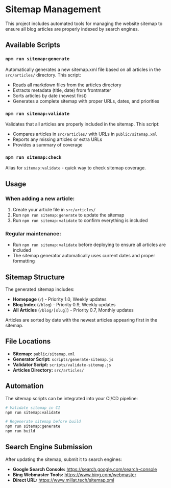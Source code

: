 # Sitemap Management

This project includes automated tools for managing the website sitemap to ensure all blog articles are properly indexed by search engines.

## Available Scripts

### `npm run sitemap:generate`
Automatically generates a new sitemap.xml file based on all articles in the `src/articles/` directory. This script:
- Reads all markdown files from the articles directory
- Extracts metadata (title, date) from frontmatter
- Sorts articles by date (newest first)
- Generates a complete sitemap with proper URLs, dates, and priorities

### `npm run sitemap:validate`
Validates that all articles are properly included in the sitemap. This script:
- Compares articles in `src/articles/` with URLs in `public/sitemap.xml`
- Reports any missing articles or extra URLs
- Provides a summary of coverage

### `npm run sitemap:check`
Alias for `sitemap:validate` - quick way to check sitemap coverage.

## Usage

### When adding a new article:
1. Create your article file in `src/articles/`
2. Run `npm run sitemap:generate` to update the sitemap
3. Run `npm run sitemap:validate` to confirm everything is included

### Regular maintenance:
- Run `npm run sitemap:validate` before deploying to ensure all articles are included
- The sitemap generator automatically uses current dates and proper formatting

## Sitemap Structure

The generated sitemap includes:
- **Homepage** (`/`) - Priority 1.0, Weekly updates
- **Blog Index** (`/blog`) - Priority 0.9, Weekly updates  
- **All Articles** (`/blog/[slug]`) - Priority 0.7, Monthly updates

Articles are sorted by date with the newest articles appearing first in the sitemap.

## File Locations

- **Sitemap:** `public/sitemap.xml`
- **Generator Script:** `scripts/generate-sitemap.js`
- **Validator Script:** `scripts/validate-sitemap.js`
- **Articles Directory:** `src/articles/`

## Automation

The sitemap scripts can be integrated into your CI/CD pipeline:

```bash
# Validate sitemap in CI
npm run sitemap:validate

# Regenerate sitemap before build
npm run sitemap:generate
npm run build
```

## Search Engine Submission

After updating the sitemap, submit it to search engines:
- **Google Search Console:** https://search.google.com/search-console
- **Bing Webmaster Tools:** https://www.bing.com/webmaster
- **Direct URL:** https://www.millat.tech/sitemap.xml

